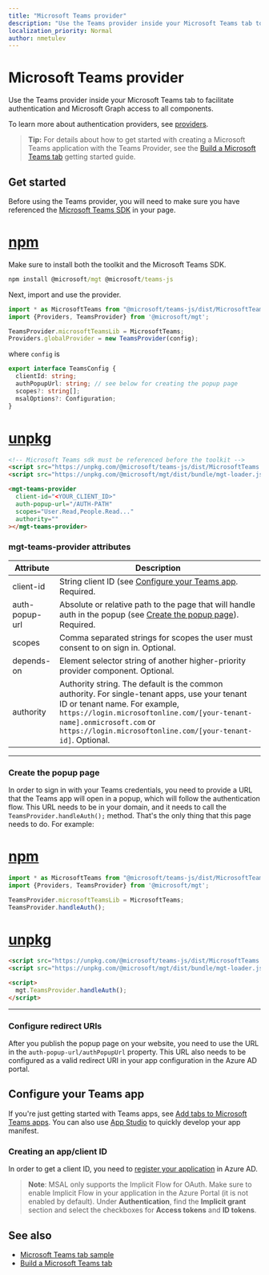 ```yaml
---
title: "Microsoft Teams provider"
description: "Use the Teams provider inside your Microsoft Teams tab to facilitate authentication and Microsoft Graph access to all components."
localization_priority: Normal
author: nmetulev
---
```


# Microsoft Teams provider

Use the Teams provider inside your Microsoft Teams tab to facilitate authentication and Microsoft Graph access to all components.

To learn more about authentication providers, see [providers](./providers.md).

>**Tip:** For details about how to get started with creating a Microsoft Teams application with the Teams Provider, see the [Build a Microsoft Teams tab](../get-started/build-a-microsoft-teams-tab.md) getting started guide.

## Get started

Before using the Teams provider, you will need to make sure you have referenced the [Microsoft Teams SDK](/javascript/api/overview/msteams-client?view=msteams-client-js-latest&preserve-view=true#using-the-sdk) in your page.

# [npm](#tab/ts)

Make sure to install both the toolkit and the Microsoft Teams SDK.

```cmd
npm install @microsoft/mgt @microsoft/teams-js
```

Next, import and use the provider.

```ts
import * as MicrosoftTeams from "@microsoft/teams-js/dist/MicrosoftTeams";
import {Providers, TeamsProvider} from '@microsoft/mgt';

TeamsProvider.microsoftTeamsLib = MicrosoftTeams;
Providers.globalProvider = new TeamsProvider(config);
```

where `config` is

```ts
export interface TeamsConfig {
  clientId: string;
  authPopupUrl: string; // see below for creating the popup page
  scopes?: string[];
  msalOptions?: Configuration;
}
```

# [unpkg](#tab/html)

```html
<!-- Microsoft Teams sdk must be referenced before the toolkit -->
<script src="https://unpkg.com/@microsoft/teams-js/dist/MicrosoftTeams.min.js" crossorigin="anonymous"></script>
<script src="https://unpkg.com/@microsoft/mgt/dist/bundle/mgt-loader.js"></script>

<mgt-teams-provider
  client-id="<YOUR_CLIENT_ID>"
  auth-popup-url="/AUTH-PATH"
  scopes="User.Read,People.Read..."
  authority=""
></mgt-teams-provider>
```

### mgt-teams-provider attributes
| Attribute | Description |
| --- | --- |
| client-id   | String client ID (see [Configure your Teams app](#configure-your-teams-app). Required. |
| auth-popup-url  | Absolute or relative path to the page that will handle auth in the popup (see [Create the popup page](#create-the-popup-page)). Required. |
| scopes  | Comma separated strings for scopes the user must consent to on sign in. Optional. |
| depends-on | Element selector string of another higher-priority provider component. Optional. |
| authority    | Authority string. The default is the common authority. For single-tenant apps, use your tenant ID or tenant name. For example, `https://login.microsoftonline.com/[your-tenant-name].onmicrosoft.com` or `https://login.microsoftonline.com/[your-tenant-id]`. Optional. |

---

### Create the popup page

In order to sign in with your Teams credentials, you need to provide a URL that the Teams app will open in a popup, which will follow the authentication flow. This URL needs to be in your domain, and it needs to call the `TeamsProvider.handleAuth();` method. That's the only thing that this page needs to do. For example:

# [npm](#tab/ts)

```ts
import * as MicrosoftTeams from "@microsoft/teams-js/dist/MicrosoftTeams";
import {Providers, TeamsProvider} from '@microsoft/mgt';

TeamsProvider.microsoftTeamsLib = MicrosoftTeams;
TeamsProvider.handleAuth();
```

# [unpkg](#tab/html)

```html
<script src="https://unpkg.com/@microsoft/teams-js/dist/MicrosoftTeams.min.js" crossorigin="anonymous"></script>
<script src="https://unpkg.com/@microsoft/mgt/dist/bundle/mgt-loader.js"></script>

<script>
  mgt.TeamsProvider.handleAuth();
</script>
```
---

### Configure redirect URIs

After you publish the popup page on your website, you need to use the URL in the `auth-popup-url/authPopupUrl` property. This URL also needs to be configured as a valid redirect URI in your app configuration in the Azure AD portal.

## Configure your Teams app

If you're just getting started with Teams apps, see [Add tabs to Microsoft Teams apps](/microsoftteams/platform/concepts/tabs/tabs-overview). You can also use [App Studio](/microsoftteams/platform/get-started/get-started-app-studio) to quickly develop your app manifest.
### Creating an app/client ID
In order to get a client ID, you need to [register your application](../get-started/add-aad-app-registration.md) in Azure AD. 
>**Note**: MSAL only supports the Implicit Flow for OAuth. Make sure to enable Implicit Flow in your application in the Azure Portal (it is not enabled by default). Under **Authentication**, find the **Implicit grant** section and select the checkboxes for **Access tokens** and **ID tokens**. 

## See also
* [Microsoft Teams tab sample](https://github.com/microsoftgraph/microsoft-graph-toolkit/tree/master/samples/teams-tab)
* [Build a Microsoft Teams tab](../get-started/build-a-microsoft-teams-tab)